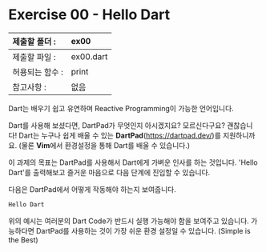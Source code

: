 # Exercise 00 - Hello Dart

| 제출할 폴더 :   | ex00      |
| :-------------- | :-------- |
| 제출할 파일 :   | ex00.dart |
| 허용되는 함수 : | print     |
| 참고사항 :      | 없음      |

Dart는 배우기 쉽고 유연하며 Reactive Programming이 가능한 언어입니다.

Dart를 사용해 보셨다면, DartPad가 무엇인지 아시겠지요? 모르신다구요? 괜찮습니다!
Dart는 누구나 쉽게 배울 수 있는 **DartPad**(https://dartpad.dev/)를 지원하니까요.
(물론 **Vim**에서 환경설정을 통해 Dart를 배울 수 있습니다.)

이 과제의 목표는 DartPad를 사용해서 Dart에게 가벼운 인사를 하는 것입니다.
'Hello Dart'를 출력해보고 즐거운 마음으로 다음 단계에 진입할 수 있습니다.

다음은 DartPad에서 어떻게 작동해야 하는지 보여줍니다.

```dart
Hello Dart
```

위의 예시는 여러분의 Dart Code가 반드시 실행 가능해야 함을 보여주고 있습니다.
가능하다면 DartPad를 사용하는 것이 가장 쉬운 환경 설정일 수 있습니다. (Simple is the Best)

